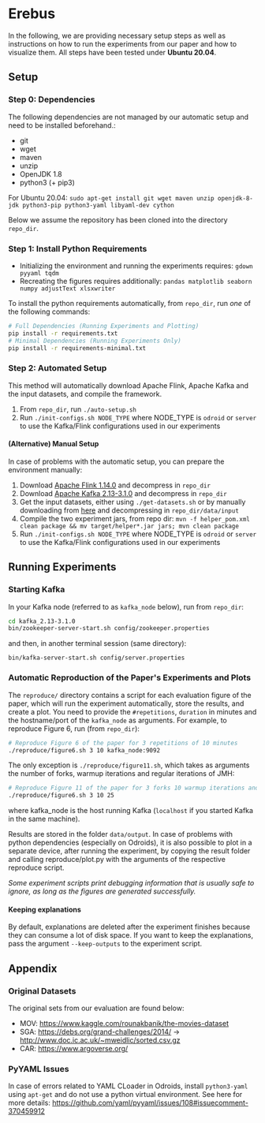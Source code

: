 # Erebus

In the following, we are providing necessary setup steps as well as instructions on how to run the
experiments from our paper and how to visualize them. All steps have been tested under **Ubuntu
20.04**.

## Setup

### Step 0: Dependencies

The following dependencies are not managed by our automatic setup and need to be installed
beforehand.:

- git
- wget
- maven
- unzip
- OpenJDK 1.8
- python3 (+ pip3)

For Ubuntu 20.04: `sudo apt-get install git wget maven unzip openjdk-8-jdk python3-pip python3-yaml libyaml-dev cython`

Below we assume the repository has been cloned into the directory `repo_dir`. 

### Step 1: Install Python Requirements

- Initializing the environment and running the experiments requires: `gdown pyyaml tqdm`
- Recreating the figures requires additionally: `pandas matplotlib seaborn numpy adjustText xlsxwriter` 

To install the python requirements automatically, from `repo_dir`, run *one* of the following commands:

```bash
# Full Dependencies (Running Experiments and Plotting)
pip install -r requirements.txt
# Minimal Dependencies (Running Experiments Only)
pip install -r requirements-minimal.txt

```

### Step 2: Automated Setup

This method will automatically download Apache Flink, Apache Kafka and the input datasets,
and compile the framework.

1. From `repo_dir`, run `./auto-setup.sh`
2. Run `./init-configs.sh NODE_TYPE` where NODE_TYPE is `odroid` or `server` to use the Kafka/Flink configurations used in our experiments


#### (Alternative) Manual Setup

In case of problems with the automatic setup, you can prepare the environment manually:

1. Download [Apache Flink 1.14.0](https://archive.apache.org/dist/flink/flink-1.14.0/flink-1.14.0-bin-scala_2.11.tgz) and decompress in `repo_dir`
2. Download [Apache Kafka 2.13-3.1.0](https://archive.apache.org/dist/kafka/3.1.0/kafka_2.13-3.1.0.tgz) and decompress in `repo_dir`
3. Get the input datasets, either using `./get-datasets.sh` or by manually downloading from [here](https://drive.google.com/uc?id=1464hH2-b7eKvtGh-tK_ku4aouFiagISw) and decompressing in `repo_dir/data/input`
4. Compile the two experiment jars, from repo dir: `mvn -f helper_pom.xml clean package && mv target/helper*.jar jars; mvn clean package`
2. Run `./init-configs.sh NODE_TYPE` where NODE_TYPE is `odroid` or `server` to use the Kafka/Flink configurations used in our experiments


## Running Experiments

### Starting Kafka


In your Kafka node (referred to as `kafka_node` below), run from `repo_dir`:
```bash
cd kafka_2.13-3.1.0
bin/zookeeper-server-start.sh config/zookeeper.properties
```
and then, in another terminal session (same directory):
```
bin/kafka-server-start.sh config/server.properties
```

### Automatic Reproduction of the Paper's Experiments and Plots

The `reproduce/` directory contains a script for each evaluation figure of the paper, which will run the experiment automatically, store the results, and create a plot. You need to provide the `#repetitions`, `duration` in minutes and the hostname/port of the `kafka_node` as arguments.
For example, to reproduce Figure 6, run (from `repo_dir`):

```bash
# Reproduce Figure 6 of the paper for 3 repetitions of 10 minutes
./reproduce/figure6.sh 3 10 kafka_node:9092
```

The only exception is `./reproduce/figure11.sh`, which takes as arguments the number of forks, 
warmup iterations and regular iterations of JMH:
```bash
# Reproduce Figure 11 of the paper for 3 forks 10 warmup iterations and 25 regular iterations
./reproduce/figure6.sh 3 10 25
```

where kafka_node is the host running Kafka (`localhost` if you started Kafka in the same machine).

Results are stored in the folder `data/output`.
In case of problems with python dependencies (especially on Odroids), it is also possible to plot in a separate device, after running the experiment, by copying the result folder and calling reproduce/plot.py with the arguments of the respective reproduce script.

*Some experiment scripts print debugging information that
is usually safe to ignore, as long as the figures are generated successfully.*


#### Keeping explanations

By default, explanations are deleted after the experiment finishes because they can consume a lot of disk space. If you want to keep the explanations, pass the argument `--keep-outputs` to the experiment script.


## Appendix 

### Original Datasets

The original sets from our evaluation are found below:

- MOV: https://www.kaggle.com/rounakbanik/the-movies-dataset
- SGA: https://debs.org/grand-challenges/2014/ -> http://www.doc.ic.ac.uk/~mweidlic/sorted.csv.gz
- CAR: https://www.argoverse.org/

### PyYAML Issues

In case of errors related to YAML CLoader in Odroids, install `python3-yaml` using `apt-get` and do not use a python virtual environment. 
See here for more details: https://github.com/yaml/pyyaml/issues/108#issuecomment-370459912
